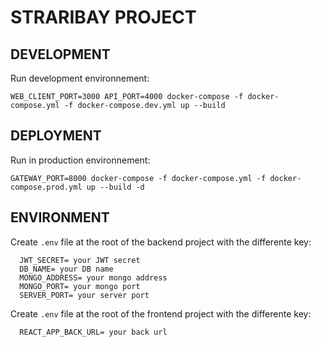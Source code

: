 # STRARIBAY PROJECT

## DEVELOPMENT

Run development environnement:

```
WEB_CLIENT_PORT=3000 API_PORT=4000 docker-compose -f docker-compose.yml -f docker-compose.dev.yml up --build
```

## DEPLOYMENT

Run in production environnement:

```
GATEWAY_PORT=8000 docker-compose -f docker-compose.yml -f docker-compose.prod.yml up --build -d
```

## ENVIRONMENT

Create `.env` file at the root of the backend project with the differente key:

```
  JWT_SECRET= your JWT secret
  DB_NAME= your DB name
  MONGO_ADDRESS= your mongo address
  MONGO_PORT= your mongo port
  SERVER_PORT= your server port
```

Create `.env` file at the root of the frontend project with the differente key:

```
  REACT_APP_BACK_URL= your back url
```
